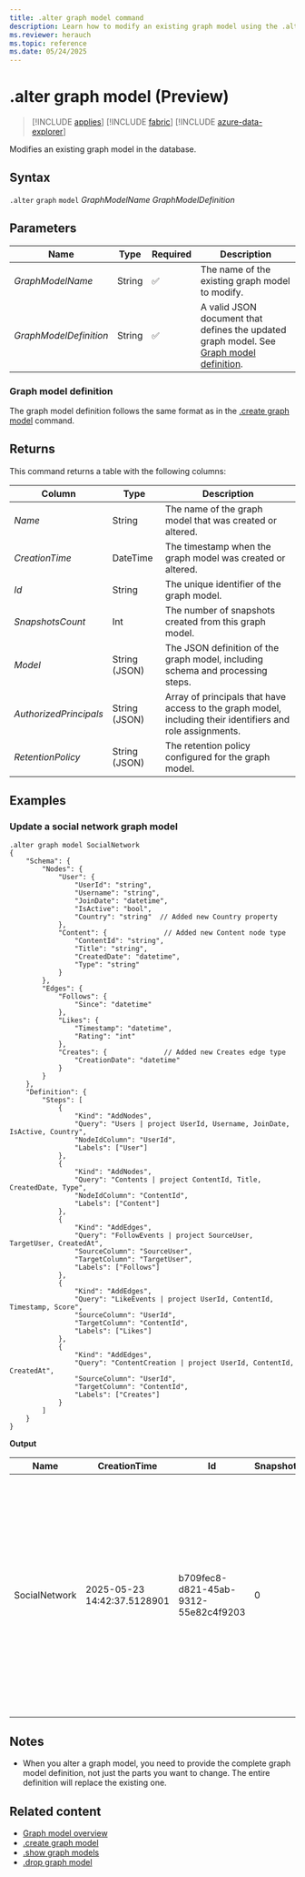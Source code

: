 ```yaml
---
title: .alter graph model command
description: Learn how to modify an existing graph model using the .alter graph model command with syntax, parameters, and examples.
ms.reviewer: herauch
ms.topic: reference
ms.date: 05/24/2025
---
```


# .alter graph model (Preview)

> [!INCLUDE [applies](../../includes/applies-to-version/applies.md)] [!INCLUDE [fabric](../../includes/applies-to-version/fabric.md)] [!INCLUDE [azure-data-explorer](../../includes/applies-to-version/azure-data-explorer.md)]

Modifies an existing graph model in the database.

## Syntax

`.alter` `graph` `model` *GraphModelName* *GraphModelDefinition*

## Parameters

|Name|Type|Required|Description|
|--|--|--|--|
|*GraphModelName*|String|✅|The name of the existing graph model to modify.|
|*GraphModelDefinition*|String|✅|A valid JSON document that defines the updated graph model. See [Graph model definition](#graph-model-definition).|

### Graph model definition

The graph model definition follows the same format as in the [.create graph model](graph-model-create.md#graph-model-definition) command.

## Returns

This command returns a table with the following columns:

|Column|Type|Description|
|--|--|--|
|*Name*|String|The name of the graph model that was created or altered.|
|*CreationTime*|DateTime|The timestamp when the graph model was created or altered.|
|*Id*|String|The unique identifier of the graph model.|
|*SnapshotsCount*|Int|The number of snapshots created from this graph model.|
|*Model*|String (JSON)|The JSON definition of the graph model, including schema and processing steps.|
|*AuthorizedPrincipals*|String (JSON)|Array of principals that have access to the graph model, including their identifiers and role assignments.|
|*RetentionPolicy*|String (JSON)|The retention policy configured for the graph model.|

## Examples

### Update a social network graph model

```kusto
.alter graph model SocialNetwork
{
    "Schema": {
        "Nodes": {
            "User": {
                "UserId": "string",
                "Username": "string",
                "JoinDate": "datetime",
                "IsActive": "bool",
                "Country": "string"  // Added new Country property
            },
            "Content": {              // Added new Content node type
                "ContentId": "string",
                "Title": "string",
                "CreatedDate": "datetime",
                "Type": "string"
            }
        },
        "Edges": {
            "Follows": {
                "Since": "datetime"
            },
            "Likes": {
                "Timestamp": "datetime",
                "Rating": "int"
            },
            "Creates": {              // Added new Creates edge type
                "CreationDate": "datetime"
            }
        }
    },
    "Definition": {
        "Steps": [
            {
                "Kind": "AddNodes",
                "Query": "Users | project UserId, Username, JoinDate, IsActive, Country",
                "NodeIdColumn": "UserId",
                "Labels": ["User"]
            },
            {
                "Kind": "AddNodes",
                "Query": "Contents | project ContentId, Title, CreatedDate, Type",
                "NodeIdColumn": "ContentId",
                "Labels": ["Content"]
            },
            {
                "Kind": "AddEdges",
                "Query": "FollowEvents | project SourceUser, TargetUser, CreatedAt",
                "SourceColumn": "SourceUser",
                "TargetColumn": "TargetUser",
                "Labels": ["Follows"]
            },
            {
                "Kind": "AddEdges",
                "Query": "LikeEvents | project UserId, ContentId, Timestamp, Score",
                "SourceColumn": "UserId",
                "TargetColumn": "ContentId",
                "Labels": ["Likes"]
            },
            {
                "Kind": "AddEdges",
                "Query": "ContentCreation | project UserId, ContentId, CreatedAt",
                "SourceColumn": "UserId",
                "TargetColumn": "ContentId",
                "Labels": ["Creates"]
            }
        ]
    }
}
```

**Output**

|Name|CreationTime|Id|SnapshotsCount|Model|AuthorizedPrincipals|RetentionPolicy|
|---|---|---|---|---|---|---|
|SocialNetwork|2025-05-23 14:42:37.5128901|b709fec8-d821-45ab-9312-55e82c4f9203|0|model from above|[<br>  {<br>    "Type": "AAD User",<br>    "DisplayName": "Alex Johnson (upn: alex.johnson@contoso.com)",<br>    "ObjectId": "83a7b95c-e0fd-4278-9ab9-c21435ea2673",<br>    "FQN": "aaduser=83a7b95c-e0fd-4278-9ab9-c21435ea2673;f5d01e3b-9a77-4970-b372-e38a3761c3c0",<br>    "Notes": "",<br>    "RoleAssignmentIdentifier": "ca831e09-f37d-48bf-9f6c-25038372019a"<br>  }<br>]|{<br>  "SoftDeletePeriod": "3650.00:00:00"<br>}|

## Notes

- When you alter a graph model, you need to provide the complete graph model definition, not just the parts you want to change. The entire definition will replace the existing one.

## Related content

- [Graph model overview](graph-model-overview.md)
- [.create graph model](graph-model-create.md)
- [.show graph models](graph-model-show.md)
- [.drop graph model](graph-model-drop.md)
